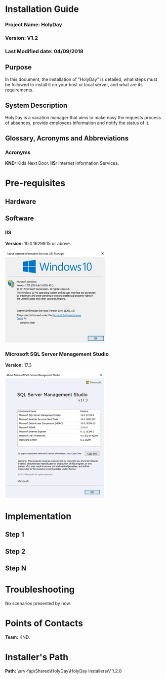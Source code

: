 <!-- TITLE: Implementation Guide V1.2 -->
<!-- SUBTITLE: Holyday -->

# Installation Guide
### Project Name: HolyDay
### Version: V1.2
### Last Modified date: 04/09/2018

## Purpose
In this document, the installation of "HolyDay" is detailed, what steps must be followed to install it on your host or local server, and what are its requirements.
## System Description
HolyDay is a vacation manager that aims to make easy the requests process of absences, provide employees information and notify the status of it.
## Glossary, Acronyms and Abbreviations
### Acronyms
**KND:** Kids Next Door.
**IIS:** Internet Information Services.

# Pre-requisites
## Hardware

## Software

### IIS
**Version:** 10.0.16299.15 or above.

![Iis](/uploads/holyday-implementation-manual/iis.jpeg "is")


### Microsoft SQL Server Management Studio 
**Version:** 17.3

![Sql Server](/uploads/holyday-implementation-manual/sql-server.jpeg "Sql Server")

# Implementation

## Step 1


## Step 2


## Step N


# Troubleshooting
No scenarios presented by now.

# Points of Contacts
**Team:** KND.
# Installer's Path
**Path:** \\srv-fap\Shared\HolyDay\HolyDay Installers\V 1.2.0
